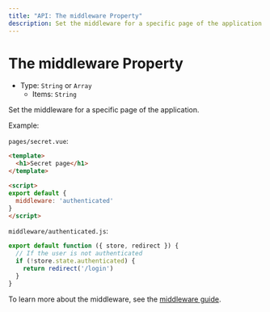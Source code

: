 ```yaml
---
title: "API: The middleware Property"
description: Set the middleware for a specific page of the application.
---
```


# The middleware Property

- Type: `String` or `Array`
  - Items: `String`

Set the middleware for a specific page of the application.

Example:

`pages/secret.vue`:

```html
<template>
  <h1>Secret page</h1>
</template>

<script>
export default {
  middleware: 'authenticated'
}
</script>
```

`middleware/authenticated.js`:

```js
export default function ({ store, redirect }) {
  // If the user is not authenticated
  if (!store.state.authenticated) {
    return redirect('/login')
  }
}
```

To learn more about the middleware, see the [middleware guide](/guide/routing#middleware).
